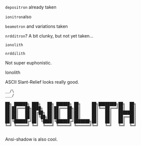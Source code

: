 

`depositron` already taken

`ionitron`also

`beamotron` and variations taken

`nrdditron`? A bit clunky, but not yet taken...

`ionolith`

`nrddilith`

Not super euphonistic.



Ionolith



ASCII Slant-Relief looks really good.

```
__/\
___/
```

```
██╗ ██████╗ ███╗   ██╗ ██████╗ ██╗     ██╗████████╗██╗  ██╗
██║██╔═══██╗████╗  ██║██╔═══██╗██║     ██║╚══██╔══╝██║  ██║
██║██║   ██║██╔██╗ ██║██║   ██║██║     ██║   ██║   ███████║
██║██║   ██║██║╚██╗██║██║   ██║██║     ██║   ██║   ██╔══██║
██║╚██████╔╝██║ ╚████║╚██████╔╝███████╗██║   ██║   ██║  ██║
╚═╝ ╚═════╝ ╚═╝  ╚═══╝ ╚═════╝ ╚══════╝╚═╝   ╚═╝   ╚═╝  ╚═╝
                                                           
```

Ansi-shadow is also cool.



